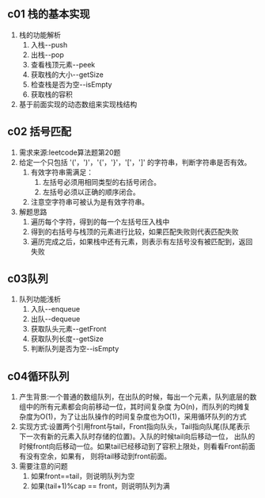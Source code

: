 ## c01 栈的基本实现
1. 栈的功能解析
    1. 入栈--push
    2. 出栈--pop
    3. 查看栈顶元素--peek
    4. 获取栈的大小--getSize
    5. 检查栈是否为空--isEmpty
    6. 获取栈的容积
2. 基于前面实现的动态数组来实现栈结构
## c02 括号匹配
1. 需求来源:leetcode算法题第20题
2. 给定一个只包括 '('，')'，'{'，'}'，'['，']' 的字符串，判断字符串是否有效。
    1. 有效字符串需满足：
        1. 左括号必须用相同类型的右括号闭合。
        2. 左括号必须以正确的顺序闭合。
    2. 注意空字符串可被认为是有效字符串。
3. 解题思路
    1. 遍历每个字符，得到的每一个左括号压入栈中
    2. 得到的右括号与栈顶的元素进行比较，如果匹配失败则代表匹配失败
    3. 遍历完成之后，如果栈中还有元素，则表示有左括号没有被匹配到，返回失败
## c03队列
1. 队列功能浅析
    1. 入队--enqueue
    2. 出队--dequeue
    3. 获取队头元素--getFront
    4. 获取队列长度--getSize
    5. 判断队列是否为空--isEmpty
## c04循环队列
1. 产生背景:一个普通的数组队列，在出队的时候，每出一个元素，队列底层的数组中的所有元素都会向前移动一位，其时间复杂度
为O(n)，而队列的均摊复杂度为O(1)，为了让出队操作的时间复杂度也为O(1)，采用循环队列的方式
2. 实现方式:设置两个引用front与tail，Front指向队头，Tail指向队尾(队尾表示下一次有新的元素入队时存储的位置)。入队的时候tail向后移动一位，
出队的时候front向后移动一位。如果tail已经移动到了容积上限处，则看看Front前面有没有空余，如果有，
则将tail移动到front前面。
3. 需要注意的问题
    1. 如果front==tail，则说明队列为空
    2. 如果(tail+1)%cap == front，则说明队列为满